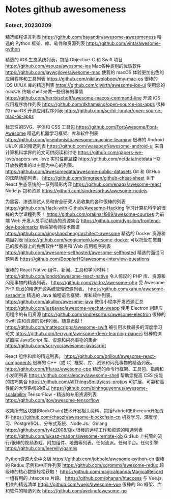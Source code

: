 # Notes github awesomeness

### Eotect, 20230209

精选编程语言列表
https://github.com/bayandin/awesome-awesomeness
精选的 Python 框架、库、软件和资源列表
https://github.com/vinta/awesome-python

精选的 iOS 生态系统列表，包括 Objective-C 和 Swift 项目
https://github.com/vsouza/awesome-ios
Mac各种类别的优质软件
https://github.com/jaywcjlove/awesome-mac
使我的 macOS 体验更加出色的应用程序和工具列表
https://github.com/nikitavoloboev/my-mac-os
很棒的 iOS UI/UX 库的精选列表
https://github.com/cjwirth/awesome-ios-ui
使用您的 macOS 终端 shell 来做一些很棒的事情
https://github.com/herrbischoff/awesome-macos-command-line
开源 iOS 应用程序协作列表
https://github.com/dkhamsing/open-source-ios-apps
很棒的 macOS 开源应用程序列表
https://github.com/serhii-londar/open-source-mac-os-apps

标志性的SVG、字体和 CSS 工具包
https://github.com/FortAwesome/Font-Awesome
精选的机器学习框架、库和软件列表
https://github.com/josephmisiti/awesome-machine-learning
很棒的 Android UI/UX 库的精选列表
https://github.com/wasabeef/awesome-android-ui
来自计算机科学界的论文可供阅读和讨论
https://github.com/papers-we-love/papers-we-love
实时性能监控
https://github.com/netdata/netdata
HQ 开放数据集的以主题为中心的列表。
https://github.com/awesomedata/awesome-public-datasets
Git 和 GitHub 的炫酷功能列表。
https://github.com/tiimgreen/github-cheat-sheet
关于 React 生态系统的一系列精彩内容
https://github.com/enaqx/awesome-react
Node.js 包和资源
https://github.com/sindresorhus/awesome-nodejs

为黑客、渗透测试人员和安全研究人员收集的各种很棒的列表
https://github.com/Hack-with-Github/Awesome-Hacking
学习计算机科学的很棒的大学课程列表！
https://github.com/prakhar1989/awesome-courses
为前端 Web 开发人员手动精选的资源集合
https://github.com/dypsilon/frontend-dev-bookmarks
后端架构师技术图谱
https://github.com/xingshaocheng/architect-awesome
精选的 Docker 资源和项目列表
https://github.com/veggiemonk/awesome-docker
可以托管在您自己的服务器上的免费软件**服务和 Web 应用程序列表
https://github.com/awesome-selfhosted/awesome-selfhosted
精选的面试问题列表
https://github.com/DopplerHQ/awesome-interview-questions

很棒的 React Native 组件、新闻、工具和学习材料！
https://github.com/jondot/awesome-react-native
令人惊叹的 PHP 库、资源和闪亮事物的精选列表。
https://github.com/ziadoz/awesome-php
受 Awesome PHP 启发的精选开源系统管理资源列表。
https://github.com/kahun/awesome-sysadmin
精选的 Java 编程语言框架、库和软件列表。
https://github.com/akullpp/awesome-java
微信小程序开发资源汇总
https://github.com/justjavac/awesome-wechat-weapp
使用 Electron 创建应用程序的有用资源
https://github.com/sindresorhus/awesome-electron
很棒的 Swift 库和资源的协作列表。随意贡献！
https://github.com/matteocrippa/awesome-swift
被引用次数最多的深度学习论文
https://github.com/terryum/awesome-deep-learning-papers
很棒的浏览器端 JavaScript 库、资源和闪亮事物的集合
https://github.com/sorrycc/awesome-javascript

React 组件和库的精选列表。
https://github.com/brillout/awesome-react-components
很棒的 C++（或 C）框架、库、资源和闪亮事物的精选列表。
https://github.com/fffaraz/awesome-cpp
精选的命令行框架、工具包、指南和小发明列表
https://github.com/alebcay/awesome-shell
帮助您提高 CSS 技能的技巧集合
https://github.com/AllThingsSmitty/css-protips
可扩展、可靠和高性能的大型系统的模式
https://github.com/binhnguyennus/awesome-scalability
TensorFlow - 精选的专用资源列表
https://github.com/jtoy/awesome-tensorflow

收集所有区块链(BlockChain)技术开发相关资料，包括Fabric和Ethereum开发资料
https://github.com/chaozh/awesome-blockchain-cn
机器学习、深度学习、PostgreSQL、分布式系统、Node.Js、Golang
https://github.com/ty4z2008/Qix
很棒的远程工作和资源的精选列表
https://github.com/lukasz-madon/awesome-remote-job
GitHub 上托管的流行/很棒的视频游戏、附加组件、地图等列表。任何流派。任何平台。任何引擎
https://github.com/leereilly/games

Python资源大全中文版
https://github.com/jobbole/awesome-python-cn
很棒的 Redux 示例和中间件列表
https://github.com/xgrommx/awesome-redux
超级棒的核心数据轻松获取！
https://github.com/magicalpanda/MagicalRecord
一组有用的 .htaccess 片段。
https://github.com/phanan/htaccess
与 Vue.js 相关的精选清单
https://github.com/vuejs/awesome-vue
很棒的 Go 框架、库和软件的精选列表
https://github.com/avelino/awesome-go


